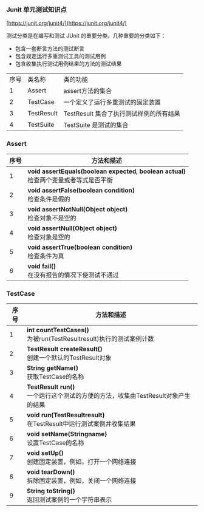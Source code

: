 ### Junit 单元测试知识点 
[https://junit.org/junit4/](https://junit.org/junit4/)


测试分类是在编写和测试 JUnit 的重要分类。几种重要的分类如下：

- 包含一套断言方法的测试断言
- 包含规定运行多重测试工具的测试用例
- 包含收集执行测试用例结果的方法的测试结果


<table>
    <tr>
        <td>序号</td>
        <td>类名称</td>
        <td>类的功能</td>
    </tr>
    <tr>
        <td>1</td>
        <td>Assert</td>
        <td>assert方法的集合</td>
    </tr>
    <tr>
        <td>2</td>
        <td>TestCase</td>
        <td>一个定义了运行多重测试的固定装置</td>
    </tr>
    <tr>
        <td>3</td>
        <td>TestResult</td>
        <td>TestResult 集合了执行测试样例的所有结果</td>
    </tr>
    <tr>
        <td>4</td>
        <td>TestSuite</td>
        <td>TestSuite 是测试的集合</td>
    </tr>
</table>

### Assert

<table>
    <thead>
        <tr>
        <th>序号</th>
        <th>方法和描述</th>
        </tr>
        </thead>
    <tbody>
        <tr>
            <td>1</td>
            <td><strong>void assertEquals(boolean expected, boolean actual)</strong> <br>检查两个变量或者等式是否平衡</td>
        </tr>
        <tr>
            <td>2</td>
            <td><strong>void assertFalse(boolean condition)</strong> <br>检查条件是假的</td>
        </tr>
        <tr>
            <td>3</td>
            <td><strong>void assertNotNull(Object object)</strong> <br>检查对象不是空的</td>
        </tr>
        <tr>
            <td>4</td>
            <td><strong>void assertNull(Object object)</strong> <br>检查对象是空的</td>
        </tr>
        <tr>
            <td>5</td>
            <td><strong>void assertTrue(boolean condition)</strong> <br>检查条件为真</td>
        </tr>
        <tr>
            <td>6</td>
            <td><strong>void fail()</strong> <br>在没有报告的情况下使测试不通过</td>
        </tr>
    </tbody>
</table>


### TestCase 

<table>
    <thead>
        <tr>
            <th>序号</th>
            <th>方法和描述</th>
        </tr>
    </thead>
    <tbody>
        <tr>
            <td>1</td>
            <td><strong>int countTestCases()</strong><br>为被run(TestResultresult)执行的测试案例计数</td>
        </tr>
        <tr>
            <td>2</td>
            <td><strong>TestResult createResult()</strong><br>创建一个默认的TestResult对象</td>
        </tr>
        <tr>
            <td>3</td>
            <td><strong>String getName()</strong><br>获取TestCase的名称</td>
        </tr>
        <tr>
            <td>4</td>
            <td><strong>TestResult run()</strong><br>一个运行这个测试的方便的方法，收集由TestResult对象产生的结果</td>
        </tr>
        <tr>
            <td>5</td>
            <td><strong>void run(TestResultresult)</strong><br>在TestResult中运行测试案例并收集结果</td>
        </tr>
        <tr>
            <td>6</td>
            <td><strong>void setName(Stringname)</strong><br>设置TestCase的名称</td>
        </tr>
        <tr>
            <td>7</td>
            <td><strong>void setUp()</strong><br>创建固定装置，例如，打开一个网络连接</td>
        </tr>
        <tr>
            <td>8</td>
            <td><strong>void tearDown()</strong><br>拆除固定装置，例如，关闭一个网络连接</td>
        </tr>
        <tr>
            <td>9</td>
            <td><strong>String toString()</strong><br>返回测试案例的一个字符串表示</td>
        </tr>
    </tbody>
</table>
